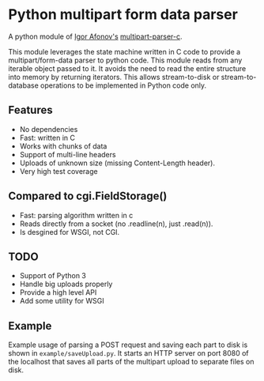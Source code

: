 # Python multipart form data parser

A python module of [Igor Afonov's](http://iafonov.github.com) [multipart-parser-c](https://github.com/iafonov/multipart-parser-c).

This module leverages the state machine written in C code to provide a
multipart/form-data parser to python code.
This module reads from any iterable object passed to it. It avoids the
need to read the entire structure into memory by returning iterators.
This allows stream-to-disk or stream-to-database operations to be
implemented in Python code only.

## Features

* No dependencies
* Fast: written in C
* Works with chunks of data
* Support of multi-line headers
* Uploads of unknown size (missing Content-Length header).
* Very high test coverage

## Compared to cgi.FieldStorage()

* Fast: parsing algorithm written in c
* Reads directly from a socket (no .readline(n), just .read(n)).
* Is desgined for WSGI, not CGI.

## TODO
* Support of Python 3
* Handle big uploads properly
* Provide a high level API
* Add some utility for WSGI

## Example

Example usage of parsing a POST request and saving each part to disk is
shown in `example/saveUpload.py`. It starts an HTTP server on port 8080
of the localhost that saves all parts of the multipart upload to separate
files on disk.




